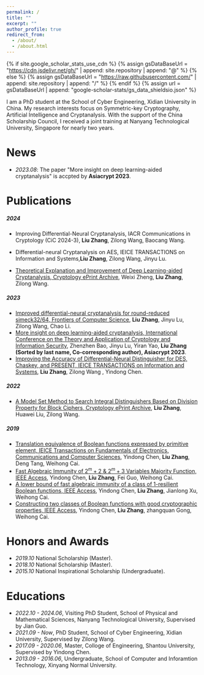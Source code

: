 ```yaml
---
permalink: /
title: ""
excerpt: ""
author_profile: true
redirect_from: 
  - /about/
  - /about.html
---
```

{% if site.google_scholar_stats_use_cdn %}
{% assign gsDataBaseUrl = "https://cdn.jsdelivr.net/gh/" | append: site.repository | append: "@" %}
{% else %}
{% assign gsDataBaseUrl = "https://raw.githubusercontent.com/" | append: site.repository | append: "/" %}
{% endif %}
{% assign url = gsDataBaseUrl | append: "google-scholar-stats/gs_data_shieldsio.json" %}

<span class='anchor' id='about-me'></span>

I am a PhD student at the School of Cyber Engineering, Xidian University in China. My research interests focus on Symmetric-key Cryptography, Artificial Intelligence and Cryptanalysis. With the support of the China Scholarship Council, I received a joint training at Nanyang Technological University, Singapore for nearly two years.

# News

- *2023.08*: The paper "More insight on deep learning-aided cryptanalysis" is accpted by **Asiacrypt 2023**.

# Publications

##### 2024

- Improving Differential-Neural Cryptanalysis, IACR Communications in Cryptology (CiC 2024-3), **Liu Zhang**, Zilong Wang, Baocang Wang.

- Differential-neural Cryptanalysis on AES, IEICE TRANSACTIONS on Information and Systems,**Liu Zhang**, Zilong Wang, Jinyu Lu.
- [Theoretical Explanation and Improvement of Deep Learning-aided Cryptanalysis, Cryptology ePrint Archive](https://eprint.iacr.org/2024/322), Weixi Zheng, **Liu Zhang**, Zilong Wang.

##### 2023

- [Improved differential-neural cryptanalysis for round-reduced simeck32/64, Frontiers of Computer Science](https://link.springer.com/article/10.1007/s11704-023-3261-z), **Liu Zhang**, Jinyu Lu, Zilong Wang, Chao Li.
- [More insight on deep learning-aided cryptanalysis, International Conference on the Theory and Application of Cryptology and Information Security](https://link.springer.com/chapter/10.1007/978-981-99-8727-6_15), Zhenzhen Bao, Jinyu Lu, Yiran Yao, **Liu Zhang (Sorted by last name, Co-corresponding author), Asiacrypt 2023**.
- [Improving the Accuracy of Differential-Neural Distinguisher for DES, Chaskey, and PRESENT, IEICE TRANSACTIONS on Information and Systems](https://search.ieice.org/bin/summary.php?id=e106-d_7_1240), **Liu Zhang**, Zilong Wang , Yindong Chen.

##### 2022

- [A Model Set Method to Search Integral Distinguishers Based on Division Property for Block Ciphers, Cryptology ePrint Archive](https://eprint.iacr.org/2022/720), **Liu Zhang**, Huawei Liu, Zilong Wang.

##### 2019

- [Translation equivalence of Boolean functions expressed by primitive element, IEICE Transactions on Fundamentals of Electronics, Communications and Computer Sciences](https://search.ieice.org/bin/summary.php?id=e102-a_4_672), Yindong Chen, **Liu Zhang**, Deng Tang, Weihong Cai.
- [Fast Algebraic Immunity of $2^ m+ 2 \ \& \ 2^ m+ 3$ Variables Majority Function, IEEE Access](https://ieeexplore.ieee.org/abstract/document/8737939), Yindong Chen, **Liu Zhang**, Fei Guo, Weihong Cai.
- [A lower bound of fast algebraic immunity of a class of 1-resilient Boolean functions, IEEE Access](https://ieeexplore.ieee.org/abstract/document/8755285), Yindong Chen, **Liu Zhang**, Jianlong Xu, Weihong Cai.
- [Constructing two classes of Boolean functions with good cryptographic properties, IEEE Access](https://ieeexplore.ieee.org/abstract/document/8868156), Yindong Chen, **Liu Zhang**, zhangquan Gong, Weihong Cai.

# Honors and Awards

- *2019.10* National Scholarship (Master).
- *2018.10* National Scholarship (Master).
- *2015.10* National Inspirational Scholarship (Undergraduate).

# Educations

- *2022.10 - 2024.06*, Visiting PhD Student, School of Physical and Mathematical Sciences, Nanyang Technological University, Supervised by Jian Guo.
- *2021.09 - Now*, PhD Student, School of Cyber Engineering, Xidian University, Supervised by Zilong Wang.
- *2017.09 - 2020.06*, Master, Colloge of Engineering, Shantou University, Supervised by Yindong Chen.
- *2013.09 - 2016.06*, Undergraduate, School of Computer and Inforamtion Technology, Xinyang Normal University.

<!-- # 💬 Invited Talks
- *2021.06*, Lorem ipsum dolor sit amet, consectetur adipiscing elit. Vivamus ornare aliquet ipsum, ac tempus justo dapibus sit amet. 
- *2021.03*, Lorem ipsum dolor sit amet, consectetur adipiscing elit. Vivamus ornare aliquet ipsum, ac tempus justo dapibus sit amet.  \| [\[video\]](https://github.com/)

# 💻 Internships
- *2019.05 - 2020.02*, [Lorem](https://github.com/), China. -->
